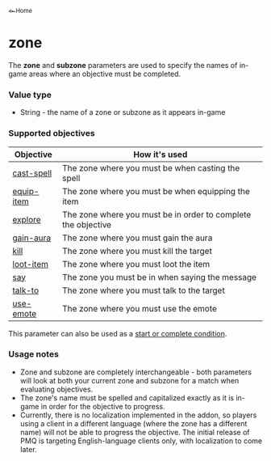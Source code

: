 <a href="../index.md"><sub>← Home</sub></a>

# zone

The **zone** and **subzone** parameters are used to specify the names of in-game areas where an objective must be completed.

### Value type

* String - the name of a zone or subzone as it appears in-game

### Supported objectives

| Objective | How it's used |
|---|---|
| [cast-spell](../objectives/cast-spell.md) | The zone where you must be when casting the spell |
| [equip-item](../objectives/equip-item.md) | The zone where you must be when equipping the item |
| [explore](../objectives/explore.md) | The zone where you must be in order to complete the objective |
| [gain-aura](../objectives/gain-aura.md) | The zone where you must gain the aura |
| [kill](../objectives/kill.md) | The zone where you must kill the target |
| [loot-item](../objectives/loot-item.md) | The zone where you must loot the item |
| [say](../objectives/say.md) | The zone you must be in when saying the message |
| [talk-to](../objectives/talk-to.md) | The zone where you must talk to the target |
| [use-emote](../objectives/use-emote.md) | The zone where you must use the emote |

This parameter can also be used as a [start or complete condition](../guides/start-complete.md).

### Usage notes

* Zone and subzone are completely interchangeable - both parameters will look at both your current zone and subzone for a match when evaluating objectives.
* The zone's name must be spelled and capitalized exactly as it is in-game in order for the objective to progress.
* Currently, there is no localization implemented in the addon, so players using a client in a different language (where the zone has a different name) will not be able to progress the objective. The initial release of PMQ is targeting English-language clients only, with localization to come later.
